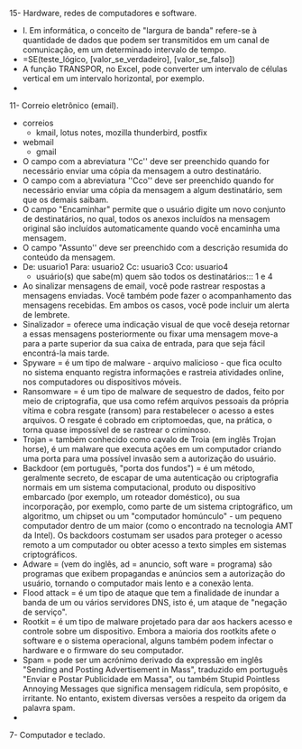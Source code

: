 15- Hardware, redes de computadores e software. 
- I. Em informática, o conceito de "largura de banda" refere-se à quantidade de dados que podem ser transmitidos em um canal de comunicação, em um determinado intervalo de tempo.
- =SE(teste_lógico, [valor_se_verdadeiro], [valor_se_falso])
- A função TRANSPOR, no Excel, pode converter um intervalo de células vertical em um intervalo horizontal, por exemplo.
- 
11- Correio eletrônico (email). 
- correios
  - kmail, lotus notes, mozilla thunderbird, postfix
- webmail
  - gmail
- O campo com a abreviatura ''Cc'' deve ser preenchido quando for necessário enviar uma cópia da mensagem a outro destinatário.
- O campo com a abreviatura ''Cco'' deve ser preenchido quando for necessário enviar uma cópia da mensagem a algum destinatário, sem que os demais saibam.
- O campo "Encaminhar" permite que o usuário digite um novo conjunto de destinatários, no qual, todos os anexos incluídos na mensagem original são incluídos automaticamente quando você encaminha uma mensagem. 
- O campo "Assunto'' deve ser preenchido com a descrição resumida do conteúdo da mensagem.
- De: usuario1 Para: usuario2 Cc: usuario3 Cco: usuario4
  - usuário(s) que sabe(m) quem são todos os destinatários::: 1 e 4
- Ao sinalizar mensagens de email, você pode rastrear respostas a mensagens enviadas. Você também pode fazer o acompanhamento das mensagens recebidas. Em ambos os casos, você pode incluir um alerta de lembrete.
- Sinalizador = oferece uma indicação visual de que você deseja retornar a essas mensagens posteriormente ou fixar uma mensagem move-a para a parte superior da sua caixa de entrada, para que seja fácil encontrá-la mais tarde.
- Spyware = é um tipo de malware - arquivo malicioso - que fica oculto no sistema enquanto registra informações e rastreia atividades online, nos computadores ou dispositivos móveis. 
- Ransomware = é um tipo de malware de sequestro de dados, feito por meio de criptografia, que usa como refém arquivos pessoais da própria vítima e cobra resgate (ransom) para restabelecer o acesso a estes arquivos. O resgate é cobrado em criptomoedas, que, na prática, o torna quase impossível de se rastrear o criminoso.
- Trojan = também conhecido como cavalo de Troia (em inglês Trojan horse), é um malware que executa ações em um computador criando uma porta para uma possível invasão sem a autorização do usuário.
- Backdoor (em português, "porta dos fundos") = é um método, geralmente secreto, de escapar de uma autenticação ou criptografia normais em um sistema computacional, produto ou dispositivo embarcado (por exemplo, um roteador doméstico), ou sua incorporação, por exemplo, como parte de um sistema criptográfico, um algoritmo, um chipset ou um "computador homúnculo" - um pequeno computador dentro de um maior (como o encontrado na tecnologia AMT da Intel). Os backdoors costumam ser usados para proteger o acesso remoto a um computador ou obter acesso a texto simples em sistemas criptográficos.
- Adware = (vem do inglês, ad = anuncio, soft ware = programa) são programas que exibem propagandas e anúncios sem a autorização do usuário, tornando o computador mais lento e a conexão lenta.
- Flood attack = é um tipo de ataque que tem a finalidade de inundar a banda de um ou vários servidores DNS, isto é, um ataque de "negação de serviço".
-  Rootkit = é um tipo de malware projetado para dar aos hackers acesso e controle sobre um dispositivo. Embora a maioria dos rootkits afete o software e o sistema operacional, alguns também podem infectar o hardware e o firmware do seu computador.
-  Spam = pode ser um acrónimo derivado da expressão em inglês "Sending and Posting Advertisement in Mass", traduzido em português "Enviar e Postar Publicidade em Massa", ou também Stupid Pointless Annoying Messages que significa mensagem ridícula, sem propósito, e irritante. No entanto, existem diversas versões a respeito da origem da palavra spam.
-  
7- Computador e teclado. 